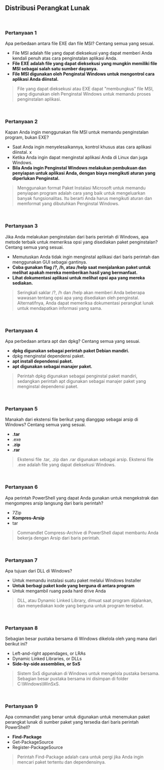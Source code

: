 ## Distribusi Perangkat Lunak

<br>

### Pertanyaan 1

Apa perbedaan antara file EXE dan file MSI? Centang semua yang sesuai.

* File MSI adalah file yang dapat dieksekusi yang dapat memberi Anda kendali penuh atas cara penginstalan aplikasi Anda.
* **File EXE adalah file yang dapat dieksekusi yang mungkin memiliki file MSI sebagai salah satu sumber dayanya.**
* **File MSI digunakan oleh Penginstal Windows untuk mengontrol cara aplikasi Anda diinstal.**

> File yang dapat dieksekusi atau EXE dapat "membungkus" file MSI, yang digunakan oleh Penginstal Windows untuk memandu proses penginstalan aplikasi.
<br>

### Pertanyaan 2

Kapan Anda ingin menggunakan file MSI untuk memandu penginstalan program, bukan EXE?

* Saat Anda ingin menyelesaikannya, kontrol khusus atas cara aplikasi diinstal. x
* Ketika Anda ingin dapat menginstal aplikasi Anda di Linux dan juga Windows.
* **Bila Anda ingin Penginstal Windows melakukan pembukuan dan penyiapan untuk aplikasi Anda, dengan biaya mengikuti aturan yang diperlukan Penginstal.**

> Menggunakan format Paket Instalasi Microsoft untuk memandu penyiapan program adalah cara yang baik untuk mengeluarkan banyak fungsionalitas. Itu berarti Anda harus mengikuti aturan dan memformat yang dibutuhkan Penginstal Windows.
<br>

### Pertanyaan 3

Jika Anda melakukan penginstalan dari baris perintah di Windows, apa metode terbaik untuk memeriksa opsi yang disediakan paket penginstalan? Centang semua yang sesuai.

* Memutuskan Anda tidak ingin menginstal aplikasi dari baris perintah dan menggunakan GUI sebagai gantinya.
* **Coba gunakan flag /?, /h, atau /help saat menjalankan paket untuk melihat apakah mereka memberikan hasil yang bermanfaat.**
* **Lihat dokumentasi aplikasi untuk melihat opsi apa yang mereka sediakan.**

> Seringkali saklar /?, /h dan /help akan memberi Anda beberapa wawasan tentang opsi apa yang disediakan oleh penginstal. Alternatifnya, Anda dapat memeriksa dokumentasi perangkat lunak untuk mendapatkan informasi yang sama.
<br>

### Pertanyaan 4

Apa perbedaan antara apt dan dpkg? Centang semua yang sesuai.

* **dpkg digunakan sebagai perintah paket Debian mandiri.**
* dpkg menginstal dependensi paket.
* **apt install dependensi paket.**
* **apt digunakan sebagai manajer paket.**

> Perintah dpkg digunakan sebagai penginstal paket mandiri, sedangkan perintah apt digunakan sebagai manajer paket yang menginstal dependensi paket.
<br>

### Pertanyaan 5

Manakah dari ekstensi file berikut yang dianggap sebagai arsip di Windows? Centang semua yang sesuai.

* **.tar**
* .exe
* **.zip**
* **.rar**

> Ekstensi file .tar, .zip dan .rar digunakan sebagai arsip. Ekstensi file .exe adalah file yang dapat dieksekusi Windows.
<br>

### Pertanyaan 6

Apa perintah PowerShell yang dapat Anda gunakan untuk mengekstrak dan mengompres arsip langsung dari baris perintah?

* 7Zip
* **Kompres-Arsip**
* tar

> Commandlet Compress-Archive di PowerShell dapat membantu Anda bekerja dengan Arsip dari baris perintah.
<br>

### Pertanyaan 7

Apa tujuan dari DLL di Windows?

* Untuk memandu instalasi suatu paket melalui Windows Installer
* **Untuk berbagi paket kode yang berguna di antara program**
* Untuk mengambil ruang pada hard drive Anda

> DLL, atau Dynamic Linked Library, dimuat saat program dijalankan, dan menyediakan kode yang berguna untuk program tersebut.
<br>

### Pertanyaan 8

Sebagian besar pustaka bersama di Windows dikelola oleh yang mana dari berikut ini?

* Left-and-right appendages, or LRAs
* Dynamic Linked Libraries, or DLLs
* **Side-by-side assemblies, or SxS**

> Sistem SxS digunakan di Windows untuk mengelola pustaka bersama. Sebagian besar pustaka bersama ini disimpan di folder C:\Windows\WinSxS.
<br>

### Pertanyaan 9

Apa commandlet yang benar untuk digunakan untuk menemukan paket perangkat lunak di sumber paket yang tersedia dari baris perintah PowerShell?

* **Find-Package**
* Get-PackageSource
* Register-PackageSource

> Perintah Find-Package adalah cara untuk pergi jika Anda ingin mencari paket tertentu dan dependensinya.
